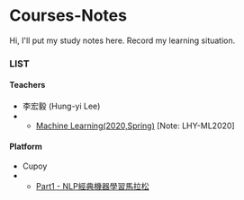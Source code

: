 # Courses-Notes

Hi, I'll put my study notes here. Record my learning situation.

### LIST
#### Teachers
- 李宏毅 (Hung-yi Lee)
- - [Machine Learning(2020,Spring)](http://speech.ee.ntu.edu.tw/~tlkagk/courses_ML20.html) [Note: LHY-ML2020]


#### Platform
- Cupoy
- - [Part1 - NLP經典機器學習馬拉松](https://www.cupoy.com/marathon/000001744E3494FE000000016375706F795F72656C656173654355/intro)
